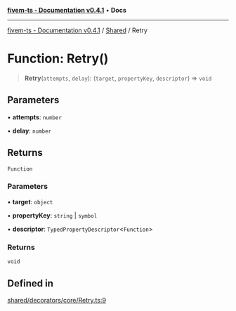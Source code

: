 [**fivem-ts - Documentation v0.4.1**](../../../README.md) • **Docs**

***

[fivem-ts - Documentation v0.4.1](../../../README.md) / [Shared](../README.md) / Retry

# Function: Retry()

> **Retry**(`attempts`, `delay`): (`target`, `propertyKey`, `descriptor`) => `void`

## Parameters

• **attempts**: `number`

• **delay**: `number`

## Returns

`Function`

### Parameters

• **target**: `object`

• **propertyKey**: `string` \| `symbol`

• **descriptor**: `TypedPropertyDescriptor`\<`Function`\>

### Returns

`void`

## Defined in

[shared/decorators/core/Retry.ts:9](https://github.com/Purpose-Dev/fivem-ts/blob/af9f57481b70813a163451854c2103aaaed13195/src/shared/decorators/core/Retry.ts#L9)
